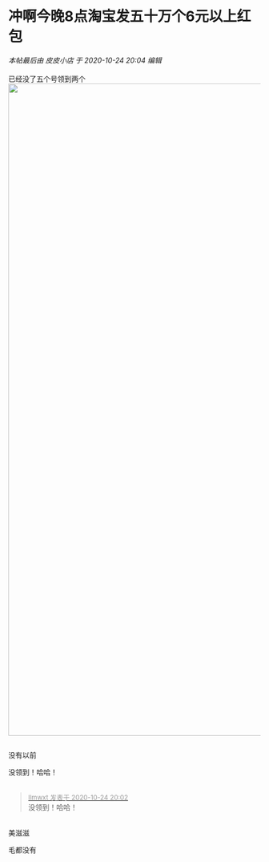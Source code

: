 # 冲啊今晚8点淘宝发五十万个6元以上红包


<i class="pstatus"> 本帖最后由 皮皮小店 于 2020-10-24 20:04 编辑 </i><br />
<br />
已经没了五个号领到两个<br />
<img id="aimg_s1iW6" onclick="zoom(this, this.src, 0, 0, 0)" class="zoom" width="600" height="1300" src="https://i.loli.net/2020/10/24/dFYa8O3phl4TnWo.jpg" onmouseover="img_onmouseoverfunc(this)" onclick="zoom(this)" style="cursor:pointer" border="0" alt="" /><img id="aimg_JDuYF" onclick="zoom(this, this.src, 0, 0, 0)" class="zoom" src="https://cdn.jsdelivr.net/gh/hishis/forum-master/public/images/patch.gif" onmouseover="img_onmouseoverfunc(this)" onload="thumbImg(this)" border="0" alt="" />

<img id="aimg_QvCVG" onclick="zoom(this, this.src, 0, 0, 0)" class="zoom" src="https://mmbiz.qpic.cn/mmbiz_jpg/fRAlLialDJtW4MySIFjNZsLlLeMDqztibOIG3eXEeN7Kd1VWEVsdYicicicJtPybczUOohOszfaNNAyAIGnhGhpIpeA/640?wx_fmt=jpeg&amp;tp=webp&amp;wxfrom=5&amp;wx_lazy=1&amp;wx_co=1" onmouseover="img_onmouseoverfunc(this)" onload="thumbImg(this)" border="0" alt="" />

没有以前

没领到！哈哈！<br />
<br />
<img src="static/image/smiley/default/lol.gif" smilieid="12" border="0" alt="" /><img src="static/image/smiley/default/lol.gif" smilieid="12" border="0" alt="" /><img src="static/image/smiley/default/lol.gif" smilieid="12" border="0" alt="" />

<div class="quote"><blockquote><font size="2"><a href="https://www.hostloc.com/forum.php?mod=redirect&amp;goto=findpost&amp;pid=9347305&amp;ptid=758067" target="_blank"><font color="#999999">llmwxt 发表于 2020-10-24 20:02</font></a></font><br />
没领到！哈哈！</blockquote></div><br />
美滋滋<img id="aimg_eDMad" onclick="zoom(this, this.src, 0, 0, 0)" class="zoom" src="https://cdn.jsdelivr.net/gh/hishis/forum-master/public/images/patch.gif" onmouseover="img_onmouseoverfunc(this)" onload="thumbImg(this)" border="0" alt="" />

毛都没有
